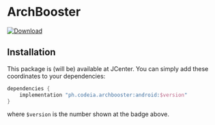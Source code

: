 # ArchBooster
[ ![Download](https://api.bintray.com/packages/monzee/jvm/archbooster-android/images/download.svg) ](https://bintray.com/monzee/jvm/archbooster-android/_latestVersion)

## Installation
This package is (will be) available at JCenter. You can simply add these
coordinates to your dependencies:
```gradle
dependencies {
    implementation "ph.codeia.archbooster:android:$version"
}
```
where `$version` is the number shown at the badge above.